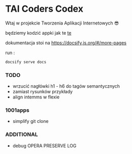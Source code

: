 # TAI Coders Codex
Wtaj w projekcie Tworzenia Aplikacji Internetowych 😎

będziemy kodzić appki jak te [te](https://taicoders.github.io/1001apps/)

dokumentacja stoi na 
https://docsify.js.org/#/more-pages

run : 
```bash
docsify serve docs
```
###  TODO
- wrzucić nagłówki h1 - h6 do tagów semantycznych
- zamiast rysunków przykłady
- align intemms w flexie

### 1001apps
- simplify git clone


### ADDITIONAL 
- debug OPERA PRESERVE LOG